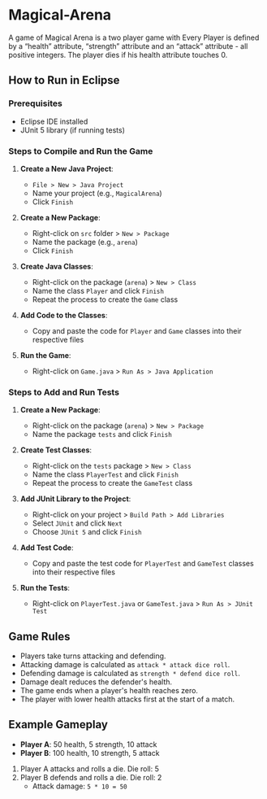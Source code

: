 # Magical-Arena
A game of Magical Arena is a two player game with Every Player is defined by a “health” attribute, “strength” attribute and an “attack” attribute - all positive integers. The player dies if his health attribute touches 0.

## How to Run in Eclipse

### Prerequisites
- Eclipse IDE installed
- JUnit 5 library (if running tests)

### Steps to Compile and Run the Game

1. **Create a New Java Project**:
    - `File > New > Java Project`
    - Name your project (e.g., `MagicalArena`)
    - Click `Finish`

2. **Create a New Package**:
    - Right-click on `src` folder > `New > Package`
    - Name the package (e.g., `arena`)
    - Click `Finish`

3. **Create Java Classes**:
    - Right-click on the package (`arena`) > `New > Class`
    - Name the class `Player` and click `Finish`
    - Repeat the process to create the `Game` class

4. **Add Code to the Classes**:
    - Copy and paste the code for `Player` and `Game` classes into their respective files

5. **Run the Game**:
    - Right-click on `Game.java` > `Run As > Java Application`

### Steps to Add and Run Tests

1. **Create a New Package**:
    - Right-click on the package (`arena`) > `New > Package`
    - Name the package `tests` and click `Finish`

2. **Create Test Classes**:
    - Right-click on the `tests` package > `New > Class`
    - Name the class `PlayerTest` and click `Finish`
    - Repeat the process to create the `GameTest` class

3. **Add JUnit Library to the Project**:
    - Right-click on your project > `Build Path > Add Libraries`
    - Select `JUnit` and click `Next`
    - Choose `JUnit 5` and click `Finish`

4. **Add Test Code**:
    - Copy and paste the test code for `PlayerTest` and `GameTest` classes into their respective files

5. **Run the Tests**:
    - Right-click on `PlayerTest.java` or `GameTest.java` > `Run As > JUnit Test`

## Game Rules
- Players take turns attacking and defending.
- Attacking damage is calculated as `attack * attack dice roll`.
- Defending damage is calculated as `strength * defend dice roll`.
- Damage dealt reduces the defender's health.
- The game ends when a player's health reaches zero.
- The player with lower health attacks first at the start of a match.

## Example Gameplay

- **Player A**: 50 health, 5 strength, 10 attack
- **Player B**: 100 health, 10 strength, 5 attack

1. Player A attacks and rolls a die. Die roll: 5
2. Player B defends and rolls a die. Die roll: 2
    - Attack damage: `5 * 10 = 50`
